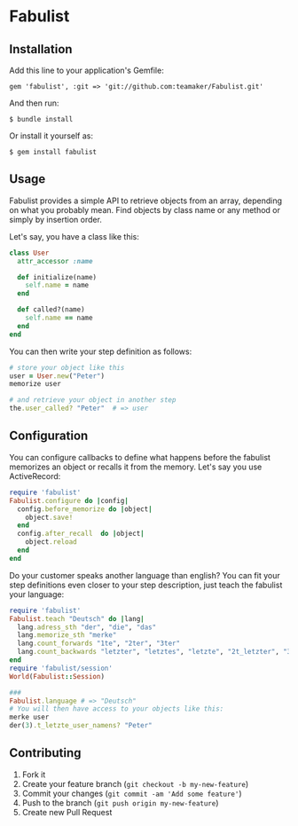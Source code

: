 # Fabulist

## Installation

Add this line to your application's Gemfile:

    gem 'fabulist', :git => 'git://github.com:teamaker/Fabulist.git'

And then run:

    $ bundle install

Or install it yourself as:

    $ gem install fabulist

## Usage

Fabulist provides a simple API to retrieve objects from an array, depending on what you probably mean. Find objects by class name or any method or simply by insertion order.

Let's say, you have a class like this:

```ruby
class User
  attr_accessor :name

  def initialize(name)
    self.name = name
  end

  def called?(name)
    self.name == name
  end
end

```

You can then write your step definition as follows:

```ruby
# store your object like this
user = User.new("Peter")
memorize user

# and retrieve your object in another step
the.user_called? "Peter"  # => user
```

## Configuration
You can configure callbacks to define what happens before the fabulist memorizes an object or recalls it from the memory. Let's say you use ActiveRecord:

```ruby
require 'fabulist'
Fabulist.configure do |config|
  config.before_memorize do |object|
    object.save!
  end
  config.after_recall  do |object|
    object.reload
  end
end

```

Do your customer speaks another language than english?
You can fit your step definitions even closer to your step description, just teach the fabulist your language:

```ruby
require 'fabulist'
Fabulist.teach "Deutsch" do |lang|
  lang.adress_sth "der", "die", "das"
  lang.memorize_sth "merke"
  lang.count_forwards "1te", "2ter", "3ter"
  lang.count_backwards "letzter", "letztes", "letzte", "2t_letzter", "3t_letztes", "4t_letzte"
end
require 'fabulist/session'
World(Fabulist::Session)

###
Fabulist.language # => "Deutsch"
# You will then have access to your objects like this:
merke user
der(3).t_letzte_user_namens? "Peter"
```

## Contributing

1. Fork it
2. Create your feature branch (`git checkout -b my-new-feature`)
3. Commit your changes (`git commit -am 'Add some feature'`)
4. Push to the branch (`git push origin my-new-feature`)
5. Create new Pull Request
